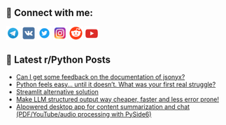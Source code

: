 ## 🔎 Connect with me:
[<img src="https://github.com/bullbesh/bullbesh/blob/main/images/Telegram.png" width="32" height="32" />](https://t.me/bullbesh)
[<img src="https://github.com/bullbesh/bullbesh/blob/main/images/VK.png" width="32" height="32" />](https://vk.com/bullbesh)
[<img src="https://github.com/bullbesh/bullbesh/blob/main/images/Twitter.png" width="32" height="32" />](https://twitter.com/bullbesh1)
[<img src="https://github.com/bullbesh/bullbesh/blob/main/images/Instagram.png" width="32" height="32" />](https://www.instagram.com/bullbesh)
[<img src="https://github.com/bullbesh/bullbesh/blob/main/images/Reddit.png" width="32" height="32" />](https://www.reddit.com/user/bullbesh)
[<img src="https://github.com/bullbesh/bullbesh/blob/main/images/YouTube.png" width="32" height="32" />](https://www.youtube.com/channel/UCtfjRs6uzgq5mfm8S06WTcg)

## 📕 Latest r/Python Posts
<!-- BLOG-POST-LIST:START -->
- [Can I get some feedback on the documentation of jsonyx?](https://www.reddit.com/r/Python/comments/1n32lxf/can_i_get_some_feedback_on_the_documentation_of/)
- [Python feels easy… until it doesn’t. What was your first real struggle?](https://www.reddit.com/r/Python/comments/1n324wb/python_feels_easy_until_it_doesnt_what_was_your/)
- [Streamlit alternative solution](https://www.reddit.com/r/Python/comments/1n31grs/streamlit_alternative_solution/)
- [Make LLM structured output way cheaper, faster and less error prone!](https://www.reddit.com/r/Python/comments/1n2zdsy/make_llm_structured_output_way_cheaper_faster_and/)
- [AIpowered desktop app for content summarization and chat &lpar;PDF/YouTube/audio processing with PySide6&rpar;](https://www.reddit.com/r/Python/comments/1n2y5ch/aipowered_desktop_app_for_content_summarization/)
<!-- BLOG-POST-LIST:END -->
